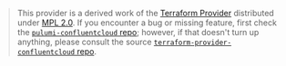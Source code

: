 > This provider is a derived work of the [Terraform Provider](https://github.com/terraform-providers/terraform-provider-confluentcloud)
> distributed under [MPL 2.0](https://www.mozilla.org/en-US/MPL/2.0/). If you encounter a bug or missing feature,
> first check the [`pulumi-confluentcloud` repo](/issues); however, if that doesn't turn up anything,
> please consult the source [`terraform-provider-confluentcloud` repo](https://github.com/terraform-providers/terraform-provider-confluentcloud/issues).
